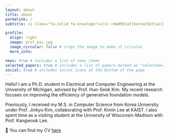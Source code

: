 ```yaml
---
layout: about
title: about
permalink: /
subtitle: <i class="fa-solid fa-envelope"></i> cdw098[at]korea[dot]ac[dot]kr

profile:
  align: right
  image: prof_pic.jpg
  image_circular: false # crops the image to make it circular
  more_info: 

news: true # includes a list of news items
selected_papers: true # includes a list of papers marked as "selected={true}"
social: true # includes social icons at the bottom of the page
---
```


Hello! I am a Ph.D. student in Electrical and Computer Engineering at the University of Michigan, advised by Prof. Hun-Seok Kim. My recent research focuses on improving the efficiency of generative foundation models.

Previously, I received my M.S. in Computer Science from Korea University under Prof. Jinkyu Kim, collaborating with Prof. Kimin Lee at KAIST. I also spent time as a visiting student at the University of Wisconsin-Madison with Prof. Kangwook Lee.

📌 You can find my CV [here](/assets/pdf/cv.pdf)